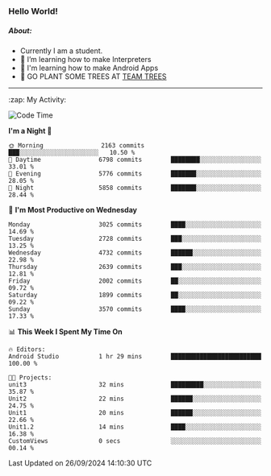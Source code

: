 ### Hello World!

##### About:
- Currently I am a student.
- 🌱 I’m learning how to make Interpreters
- 🌱 I'm learning how to make Android Apps
- 🌱 GO PLANT SOME TREES AT [TEAM TREES](https://teamtrees.org/)

---
  <summary>:zap: My Activity:</summary>
  
<!--START_SECTION:waka-->
![Code Time](http://img.shields.io/badge/Code%20Time-1%2C478%20hrs%208%20mins-blue)

**I'm a Night 🦉** 

```text
🌞 Morning                2163 commits        ███░░░░░░░░░░░░░░░░░░░░░░   10.50 % 
🌆 Daytime                6798 commits        ████████░░░░░░░░░░░░░░░░░   33.01 % 
🌃 Evening                5776 commits        ███████░░░░░░░░░░░░░░░░░░   28.05 % 
🌙 Night                  5858 commits        ███████░░░░░░░░░░░░░░░░░░   28.44 % 
```
📅 **I'm Most Productive on Wednesday** 

```text
Monday                   3025 commits        ████░░░░░░░░░░░░░░░░░░░░░   14.69 % 
Tuesday                  2728 commits        ███░░░░░░░░░░░░░░░░░░░░░░   13.25 % 
Wednesday                4732 commits        ██████░░░░░░░░░░░░░░░░░░░   22.98 % 
Thursday                 2639 commits        ███░░░░░░░░░░░░░░░░░░░░░░   12.81 % 
Friday                   2002 commits        ██░░░░░░░░░░░░░░░░░░░░░░░   09.72 % 
Saturday                 1899 commits        ██░░░░░░░░░░░░░░░░░░░░░░░   09.22 % 
Sunday                   3570 commits        ████░░░░░░░░░░░░░░░░░░░░░   17.33 % 
```


📊 **This Week I Spent My Time On** 

```text
🔥 Editors: 
Android Studio           1 hr 29 mins        █████████████████████████   100.00 % 

🐱‍💻 Projects: 
unit3                    32 mins             █████████░░░░░░░░░░░░░░░░   35.87 % 
Unit2                    22 mins             ██████░░░░░░░░░░░░░░░░░░░   24.75 % 
Unit1                    20 mins             ██████░░░░░░░░░░░░░░░░░░░   22.66 % 
Unit1.2                  14 mins             ████░░░░░░░░░░░░░░░░░░░░░   16.38 % 
CustomViews              0 secs              ░░░░░░░░░░░░░░░░░░░░░░░░░   00.14 % 
```


 Last Updated on 26/09/2024 14:10:30 UTC
<!--END_SECTION:waka-->
